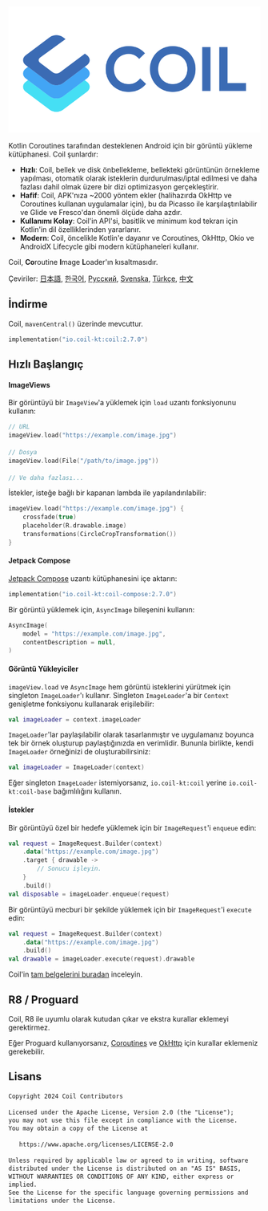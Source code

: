 ![Coil](logo.svg)

Kotlin Coroutines tarafından desteklenen Android için bir görüntü yükleme kütüphanesi. Coil şunlardır:

- **Hızlı**: Coil, bellek ve disk önbellekleme, bellekteki görüntünün örnekleme yapılması, otomatik olarak isteklerin durdurulması/iptal edilmesi ve daha fazlası dahil olmak üzere bir dizi optimizasyon gerçekleştirir.
- **Hafif**: Coil, APK'nıza ~2000 yöntem ekler (halihazırda OkHttp ve Coroutines kullanan uygulamalar için), bu da Picasso ile karşılaştırılabilir ve Glide ve Fresco'dan önemli ölçüde daha azdır.
- **Kullanımı Kolay**: Coil'in API'si, basitlik ve minimum kod tekrarı için Kotlin'in dil özelliklerinden yararlanır.
- **Modern**: Coil, öncelikle Kotlin'e dayanır ve Coroutines, OkHttp, Okio ve AndroidX Lifecycle gibi modern kütüphaneleri kullanır.

Coil, **Co**routine **I**mage **L**oader'ın kısaltmasıdır.

Çeviriler: [日本語](README-ja.md), [한국어](README-ko.md), [Русский](README-ru.md), [Svenska](README-sv.md), [Türkçe](README-tr.md), [中文](README-zh.md)

## İndirme

Coil, `mavenCentral()` üzerinde mevcuttur.

```kotlin
implementation("io.coil-kt:coil:2.7.0")
```

## Hızlı Başlangıç

#### ImageViews

Bir görüntüyü bir `ImageView`'a yüklemek için `load` uzantı fonksiyonunu kullanın:

```kotlin
// URL
imageView.load("https://example.com/image.jpg")

// Dosya
imageView.load(File("/path/to/image.jpg"))

// Ve daha fazlası...
```

İstekler, isteğe bağlı bir kapanan lambda ile yapılandırılabilir:

```kotlin
imageView.load("https://example.com/image.jpg") {
    crossfade(true)
    placeholder(R.drawable.image)
    transformations(CircleCropTransformation())
}
```

#### Jetpack Compose

[Jetpack Compose](https://developer.android.com/jetpack/compose) uzantı kütüphanesini içe aktarın:

```kotlin
implementation("io.coil-kt:coil-compose:2.7.0")
```

Bir görüntü yüklemek için, `AsyncImage` bileşenini kullanın:

```kotlin
AsyncImage(
    model = "https://example.com/image.jpg",
    contentDescription = null,
)
```

#### Görüntü Yükleyiciler

`imageView.load` ve `AsyncImage` hem görüntü isteklerini yürütmek için singleton `ImageLoader`'ı kullanır. Singleton `ImageLoader`'a bir `Context` genişletme fonksiyonu kullanarak erişilebilir:

```kotlin
val imageLoader = context.imageLoader
```

`ImageLoader`'lar paylaşılabilir olarak tasarlanmıştır ve uygulamanız boyunca tek bir örnek oluşturup paylaştığınızda en verimlidir. Bununla birlikte, kendi `ImageLoader` örneğinizi de oluşturabilirsiniz:

```kotlin
val imageLoader = ImageLoader(context)
```

Eğer singleton `ImageLoader` istemiyorsanız, `io.coil-kt:coil` yerine `io.coil-kt:coil-base` bağımlılığını kullanın.

#### İstekler

Bir görüntüyü özel bir hedefe yüklemek için bir `ImageRequest`'i `enqueue` edin:

```kotlin
val request = ImageRequest.Builder(context)
    .data("https://example.com/image.jpg")
    .target { drawable ->
        // Sonucu işleyin.
    }
    .build()
val disposable = imageLoader.enqueue(request)
```

Bir görüntüyü mecburi bir şekilde yüklemek için bir `ImageRequest`'i `execute` edin:

```kotlin
val request = ImageRequest.Builder(context)
    .data("https://example.com/image.jpg")
    .build()
val drawable = imageLoader.execute(request).drawable
```

Coil'in [tam belgelerini buradan](https://coil-kt.github.io/coil/getting_started/) inceleyin.

## R8 / Proguard

Coil, R8 ile uyumlu olarak kutudan çıkar ve ekstra kurallar eklemeyi gerektirmez.

Eğer Proguard kullanıyorsanız, [Coroutines](https://github.com/Kotlin/kotlinx.coroutines/blob/master/kotlinx-coroutines-core/jvm/resources/META-INF/proguard/coroutines.pro) ve [OkHttp](https://github.com/square/okhttp/blob/master/okhttp/src/main/resources/META-INF/proguard/okhttp3.pro) için kurallar eklemeniz gerekebilir.

## Lisans

    Copyright 2024 Coil Contributors

    Licensed under the Apache License, Version 2.0 (the "License");
    you may not use this file except in compliance with the License.
    You may obtain a copy of the License at

       https://www.apache.org/licenses/LICENSE-2.0

    Unless required by applicable law or agreed to in writing, software
    distributed under the License is distributed on an "AS IS" BASIS,
    WITHOUT WARRANTIES OR CONDITIONS OF ANY KIND, either express or implied.
    See the License for the specific language governing permissions and
    limitations under the License.
